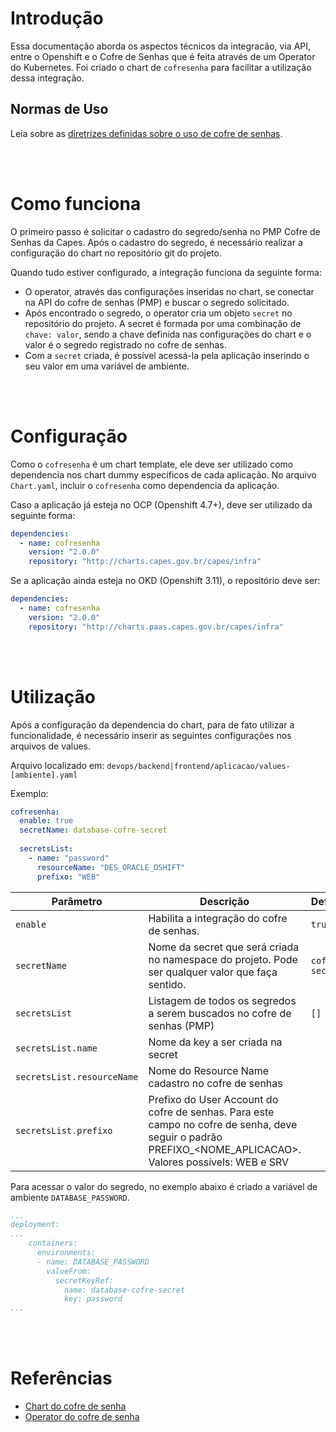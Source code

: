 # Introdução

Essa documentação aborda os aspectos técnicos da integracão, via API, entre o Openshift e o Cofre de Senhas que é feita através de um Operator do Kubernetes. 
Foi criado o chart de `cofresenha` para facilitar a utilização dessa integração.

## Normas de Uso
Leia sobre as [diretrizes definidas sobre o uso de cofre de senhas](/infraestrutura/seguranca/cofre-senhas.md).

<br><br>

# Como funciona

O primeiro passo é solicitar o cadastro do segredo/senha no PMP Cofre de Senhas da Capes. 
Após o cadastro do segredo, é necessário realizar a configuração do chart no repositório git do projeto.

Quando tudo estiver configurado, a integração funciona da seguinte forma:
- O operator, através das configurações inseridas no chart, se conectar na API do cofre de senhas (PMP) e buscar o segredo solicitado.
- Após encontrado o segredo, o operator cria um objeto `secret` no repositório do projeto. A secret é formada por uma combinação de `chave: valor`, sendo a chave definida nas configurações do chart e o valor é o segredo registrado no cofre de senhas.
- Com a `secret` criada, é possível acessá-la pela aplicação inserindo o seu valor em uma variável de ambiente.

<br><br>

# Configuração
Como o `cofresenha` é um chart template, ele deve ser utilizado como dependencia nos chart dummy específicos de cada aplicação. No arquivo `Chart.yaml`, incluir o `cofresenha` como dependencia da aplicação.


Caso a aplicação já esteja no OCP (Openshift 4.7+), deve ser utilizado da seguinte forma:

```yaml
dependencies:
  - name: cofresenha
    version: "2.0.0"
    repository: "http://charts.capes.gov.br/capes/infra"
```

Se a aplicação ainda esteja no OKD (Openshift 3.11), o repositório deve ser:

```yaml
dependencies:
  - name: cofresenha
    version: "2.0.0"
    repository: "http://charts.paas.capes.gov.br/capes/infra"
```


<br><br>

# Utilização

Após a configuração da dependencia do chart, para de fato utilizar a funcionalidade, é necessário inserir as seguintes configurações nos arquivos de values. 

Arquivo localizado em: `devops/backend|frontend/aplicacao/values-[ambiente].yaml`

Exemplo:
```yaml
cofresenha:
  enable: true
  secretName: database-cofre-secret
    
  secretsList:
    - name: "password"
      resourceName: "DES_ORACLE_OSHIFT"
      prefixo: "WEB"
```


| Parâmetro                                    | Descrição                                                                                    | Default                                              |
| -------------------------------------------- | -------------------------------------------------------------------------------------------- | ---------------------------------------------------- |
| `enable`                                     | Habilita a integração do cofre de senhas.                                                    | `true`                                               |
| `secretName`                                 | Nome da secret que será criada no namespace do projeto. Pode ser qualquer valor que faça sentido.               | `cofre-secret`                                          |
| `secretsList`                                | Listagem de todos os segredos a serem buscados no cofre de senhas (PMP)                            | `[]`                                                 |
| `secretsList.name`                           | Nome da key a ser criada na secret                                                                    | ` `                                                 |
| `secretsList.resourceName`                   | Nome do Resource Name cadastro no cofre de senhas                                                                    | ` `                                                 |
| `secretsList.prefixo`                        | Prefixo do User Account do cofre de senhas. Para este campo no cofre de senha, deve seguir o padrão PREFIXO_<NOME_APLICACAO>. Valores possívels: WEB e SRV                                                                     | ` `                                                 |


Para acessar o valor do segredo, no exemplo abaixo é criado a variável de ambiente `DATABASE_PASSWORD`.

```yaml
...
deployment:
...
    containers:
      environments:
      - name: DATABASE_PASSWORD
        valueFrom:
          secretKeyRef:
            name: database-cofre-secret
            key: password
...
```

<br><br>
# Referências
- [Chart do cofre de senha](https://git.capes.gov.br/cgs/DEVOPS/helm/chart-cofresenha)
- [Operator do cofre de senha](https://git.capes.gov.br/cgs/DEVOPS/helm/chart-cofresenha-operator)